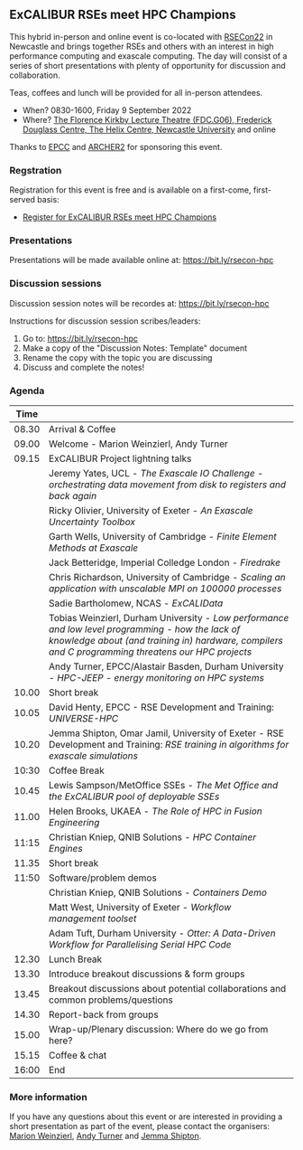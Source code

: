 ## ExCALIBUR RSEs meet HPC Champions

This hybrid in-person and online event is co-located with [RSECon22](https://rsecon2022.society-rse.org/) in Newcastle
and brings together RSEs and others with an interest in high performance computing and exascale computing.
The day will consist of a series of short presentations with plenty of opportunity for discussion and collaboration.

Teas, coffees and lunch will be provided for all in-person attendees.

* When? 0830-1600, Friday 9 September 2022
* Where? [The Florence Kirkby Lecture Theatre (FDC.G06), Frederick Douglass Centre, The Helix Centre, Newcastle University](https://roomfinder.ncl.ac.uk/room.php?r=ROM735D888C-7775-4BA0-AC16-AAF4C6591124) and online

Thanks to [EPCC](https://www.epcc.ed.ac.uk) and [ARCHER2](https://www.archer2.ac.uk) for sponsoring this event.

### Regstration

Registration for this event is free and is available on a first-come, first-served basis:

* [Register for ExCALIBUR RSEs meet HPC Champions](https://www.eventbrite.co.uk/e/hpc-and-rse-workshop-hpc-champions-meet-excalibur-registration-335229679997)

### Presentations

Presentations will be made available online at: https://bit.ly/rsecon-hpc

### Discussion sessions

Discussion session notes will be recordes at: https://bit.ly/rsecon-hpc

Instructions for discussion session scribes/leaders:

1. Go to: https://bit.ly/rsecon-hpc
2. Make a copy of the "Discussion Notes: Template" document
3. Rename the copy with the topic you are discussing
4. Discuss and complete the notes!

### Agenda

| Time |  |
|------|--|
| 08.30 | Arrival & Coffee |
| 09.00 | Welcome - Marion Weinzierl, Andy Turner |
| 09.15 | ExCALIBUR Project lightning talks  |
|       | Jeremy Yates, UCL - *The Exascale IO Challenge - orchestrating data movement from disk to registers and back again* |
|       | Ricky Olivier, University of Exeter - *An Exascale Uncertainty Toolbox* |
|       | Garth Wells, University of Cambridge - *Finite Element Methods at Exascale* | 
|       | Jack Betteridge, Imperial Colledge London - *Firedrake* | 
|       | Chris Richardson, University of Cambridge - *Scaling an application with unscalable MPI on 100000 processes* |
|       | Sadie Bartholomew, NCAS - *ExCALIData*
|       | Tobias Weinzierl, Durham University - *Low performance and low level programming - how the lack of knowledge about (and training in) hardware, compilers and C programming threatens our HPC projects*|
|       | Andy Turner, EPCC/Alastair Basden, Durham University - *HPC-JEEP - energy monitoring on HPC systems* |
| 10.00 | Short break |
| 10.05 | David Henty, EPCC - RSE Development and Training: *UNIVERSE-HPC* |
| 10.20 | Jemma Shipton, Omar Jamil, University of Exeter - RSE Development and Training: *RSE training in algorithms for exascale simulations* |
| 10:30 | Coffee Break |
| 10.45 | Lewis Sampson/MetOffice SSEs - *The Met Office and the ExCALIBUR pool of deployable SSEs* |
| 11.00 | Helen Brooks, UKAEA - *The Role of HPC in Fusion Engineering* |
| 11:15 | Christian Kniep, QNIB Solutions - *HPC Container Engines* |
| 11.35 | Short break |
| 11:50 | Software/problem demos |
|       | Christian Kniep, QNIB Solutions - *Containers Demo* |
|       | Matt West, University of Exeter - *Workflow management toolset*|
|       | Adam Tuft, Durham University - *Otter: A Data-Driven Workflow for Parallelising Serial HPC Code*|
| 12.30 | Lunch Break |
| 13.30 | Introduce breakout discussions & form groups |
| 13.45 | Breakout discussions about potential collaborations and common problems/questions |
| 14.30 | Report-back from groups | 
| 15.00 | Wrap-up/Plenary discussion: Where do we go from here? |
| 15.15 | Coffee & chat |
| 16:00 | End |

### More information

If you have any questions about this event or are interested in providing a short presentation as part
of the event, please contact the organisers: [Marion Weinzierl](mailto:marion.weinzierl@durham.ac.uk),
[Andy Turner](mailto:a.turner@epcc.ed.ac.uk) and [Jemma Shipton](mailto:J.Shipton@exeter.ac.uk).

